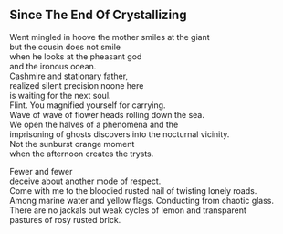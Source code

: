 Since The End Of Crystallizing
------------------------------
Went mingled in hoove the mother smiles at the giant  
but the cousin does not smile  
when he looks at the pheasant god  
and the ironous ocean.  
Cashmire and stationary father,  
realized silent precision noone here  
is waiting for the next soul.  
Flint. You magnified yourself for carrying.  
Wave of wave of flower heads rolling down the sea.  
We open the halves of a phenomena and the  
imprisoning of ghosts discovers into the nocturnal vicinity.  
Not the sunburst orange moment  
when the afternoon creates the trysts.  
  
Fewer and fewer  
deceive about another mode of respect.  
Come with me to the bloodied rusted nail of twisting lonely roads.  
Among marine water and yellow flags. Conducting from chaotic glass.  
There are no jackals but weak cycles of lemon and transparent  
pastures of rosy rusted brick.  
